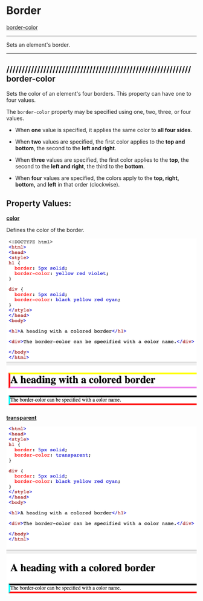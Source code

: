 # Border

[border-color](#-border-color)

<hr>

Sets an element's border.

<hr>

## //////////////////////////////////////////////////////////// border-color

Sets the color of an element's four borders. This property can have one to four values.

The `border-color` property may be specified using one, two, three, or four values.

- When **one** value is specified, it applies the same color to **all four sides**.

- When **two** values are specified, the first color applies to the **top and bottom**, the second to the **left and right**.

- When **three** values are specified, the first color applies to the **top**, the second to the **left and right**, the third to the **bottom**.

- When **four** values are specified, the colors apply to the **top, right, bottom,** and **left** in that order (clockwise).

## Property Values:

<ins>**color**</ins>

Defines the color of the border.

![border-color](pics/border-color.png)

<ins>**transparent**</ins>

![border-color-transparent](pics/border-color-transparent.png)
